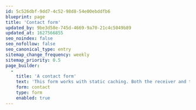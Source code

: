 ```yaml
---
id: 5c526dbf-9dd7-4c52-98d8-54e00ebddfb6
blueprint: page
title: 'Contact form'
updated_by: 9be3d58e-745d-4669-9a70-21c4c5049b89
updated_at: 1627566855
seo_noindex: false
seo_nofollow: false
seo_canonical_type: entry
sitemap_change_frequency: weekly
sitemap_priority: 0.5
page_builder:
  -
    title: 'A contact form'
    text: 'This form works with static caching. Both the receiver and the owner of the website will receive a styled e-mail. Forms are dynamic, so just add a field to the forms blueprint and it will work.'
    form: contact
    type: form
    enabled: true
---
```

